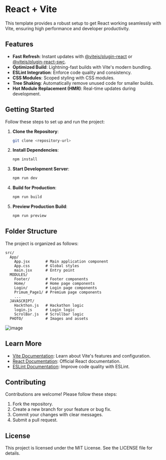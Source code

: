 # React + Vite

This template provides a robust setup to get React working seamlessly with Vite, ensuring high performance and developer productivity.

## Features

- **Fast Refresh**: Instant updates with [@vitejs/plugin-react](https://github.com/vitejs/vite-plugin-react/blob/main/packages/plugin-react/README.md) or [@vitejs/plugin-react-swc](https://github.com/vitejs/vite-plugin-react-swc).
- **Optimized Build**: Lightning-fast builds with Vite's modern bundling.
- **ESLint Integration**: Enforce code quality and consistency.
- **CSS Modules**: Scoped styling with CSS modules.
- **Tree Shaking**: Automatically remove unused code for smaller builds.
- **Hot Module Replacement (HMR)**: Real-time updates during development.

## Getting Started

Follow these steps to set up and run the project:

1. **Clone the Repository**:

   ```bash
   git clone <repository-url>
   ```

2. **Install Dependencies**:

   ```bash
   npm install
   ```

3. **Start Development Server**:

   ```bash
   npm run dev
   ```

4. **Build for Production**:

   ```bash
   npm run build
   ```

5. **Preview Production Build**:
   ```bash
   npm run preview
   ```

## Folder Structure

The project is organized as follows:

```
src/
  App/
    App.jsx       # Main application component
    App.css       # Global styles
    main.jsx      # Entry point
  MODULES/
    Footer/       # Footer components
    Home/         # Home page components
    Login/        # Login page components
    Primum_Page1/ # Premium page components
    ...
  JAVASCRIPT/
    Hackthon.js   # Hackathon logic
    login.js      # Login logic
    ScrolBar.js   # Scrollbar logic
  PHOTO/          # Images and assets
```
![image](https://github.com/user-attachments/assets/bbaaf9c6-ffeb-4c61-a945-7ad052013e66)


## Learn More

- [Vite Documentation](https://vitejs.dev/): Learn about Vite's features and configuration.
- [React Documentation](https://reactjs.org/): Official React documentation.
- [ESLint Documentation](https://eslint.org/): Improve code quality with ESLint.

## Contributing

Contributions are welcome! Please follow these steps:

1. Fork the repository.
2. Create a new branch for your feature or bug fix.
3. Commit your changes with clear messages.
4. Submit a pull request.

## License

This project is licensed under the MIT License. See the LICENSE file for details.
